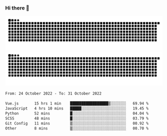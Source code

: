 ### Hi there 👋

![GitHub Snake Light](https://raw.githubusercontent.com/jichangee/jichangee/output/github-snake.svg#gh-light-mode-only)
![GitHub Snake dark](https://raw.githubusercontent.com/jichangee/jichangee/output/github-snake-dark.svg#gh-dark-mode-only)

<!--START_SECTION:waka-->

```text
From: 24 October 2022 - To: 31 October 2022

Vue.js       15 hrs 1 min    █████████████████▒░░░░░░░   69.94 %
JavaScript   4 hrs 10 mins   █████░░░░░░░░░░░░░░░░░░░░   19.45 %
Python       52 mins         █░░░░░░░░░░░░░░░░░░░░░░░░   04.04 %
SCSS         48 mins         █░░░░░░░░░░░░░░░░░░░░░░░░   03.79 %
Git Config   11 mins         ▒░░░░░░░░░░░░░░░░░░░░░░░░   00.92 %
Other        8 mins          ▒░░░░░░░░░░░░░░░░░░░░░░░░   00.70 %
```

<!--END_SECTION:waka-->

<!--
![GitHub Snake Light](github-snake.svg#gh-light-mode-only)
![GitHub Snake dark](github-snake-dark.svg#gh-dark-mode-only)
-->

<!--
**jichangee/jichangee** is a ✨ _special_ ✨ repository because its `README.md` (this file) appears on your GitHub profile.

Here are some ideas to get you started:

- 🔭 I’m currently working on ...
- 🌱 I’m currently learning ...
- 👯 I’m looking to collaborate on ...
- 🤔 I’m looking for help with ...
- 💬 Ask me about ...
- 📫 How to reach me: ...
- 😄 Pronouns: ...
- ⚡ Fun fact: ...
-->

